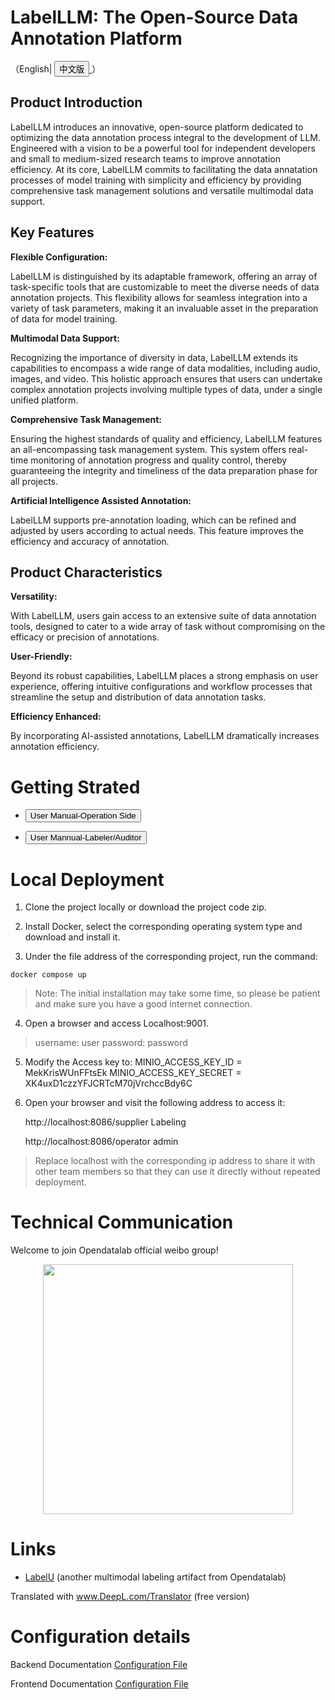 # LabelLLM: The Open-Source Data Annotation Platform
（English| <a href="https://github.com/opendatalab/LabelLLM/wiki/README%E2%80%90zh">
    <button>中文版</button>
</a>）
## Product Introduction
LabelLLM introduces an innovative, open-source platform dedicated to optimizing the data annotation process integral to the development of LLM. Engineered with a vision to be a powerful tool for independent developers and small to medium-sized research teams to improve annotation efficiency. At its core, LabelLLM commits to facilitating the data annatation processes of model training with simplicity and efficiency by providing comprehensive task management solutions and versatile multimodal data support.
## Key Features

**Flexible Configuration:** 

LabelLLM is distinguished by its adaptable framework, offering an array of task-specific tools that are customizable to meet the diverse needs of data annotation projects. This flexibility allows for seamless integration into a variety of task parameters, making it an invaluable asset in the preparation of data for model training.

**Multimodal Data Support:**  

Recognizing the importance of diversity in data, LabelLLM extends its capabilities to encompass a wide range of data modalities, including audio, images, and video. This holistic approach ensures that users can undertake complex annotation projects involving multiple types of data, under a single unified platform.

**Comprehensive Task Management:**  

Ensuring the highest standards of quality and efficiency, LabelLLM features an all-encompassing task management system. This system offers real-time monitoring of annotation progress and quality control, thereby guaranteeing the integrity and timeliness of the data preparation phase for all projects.

**Artificial Intelligence Assisted Annotation:**  

LabelLLM supports pre-annotation loading, which can be refined and adjusted by users according to actual needs. This feature improves the efficiency and accuracy of annotation.

## Product Characteristics
**Versatility:** 

With LabelLLM, users gain access to an extensive suite of data annotation tools, designed to cater to a wide array of task without compromising on the efficacy or precision of annotations.

**User-Friendly:** 

Beyond its robust capabilities, LabelLLM places a strong emphasis on user experience, offering intuitive configurations and workflow processes that streamline the setup and distribution of data annotation tasks. 

**Efficiency Enhanced:** 

By incorporating AI-assisted annotations, LabelLLM dramatically increases annotation efficiency. 

# Getting Strated

-  <a href="https://github.com/opendatalab/LabelLLM/wiki/User-Manual%E2%80%90Operation-Side">
    <button>User Manual-Operation Side</button>
</a>

-  <a href="https://github.com/opendatalab/LabelLLM/wiki/User-Mannual%E2%80%90Labeler-Auditor">
    <button>User Mannual-Labeler/Auditor</button>
</a>


# Local Deployment

1. Clone the project locally or download the project code zip.

2. Install Docker, select the corresponding operating system type and download and install it.

3. Under the file address of the corresponding project, run the command:

```
docker compose up
```
> Note: The initial installation may take some time, so please be patient and make sure you have a good internet connection.

4. Open a browser and access Localhost:9001.
> username: user password: password

5. Modify the Access key to:
MINIO_ACCESS_KEY_ID = MekKrisWUnFFtsEk
MINIO_ACCESS_KEY_SECRET = XK4uxD1czzYFJCRTcM70jVrchccBdy6C

6. Open your browser and visit the following address to access it:

    http://localhost:8086/supplier Labeling

    http://localhost:8086/operator admin

> Replace localhost with the corresponding ip address to share it with other team members so that they can use it directly without repeated deployment.

# Technical Communication

Welcome to join Opendatalab official weibo group!

<p align="center">
<img style="width: 400px" src="https://user-images.githubusercontent.com/25022954/208374419-2dffb701-321a-4091-944d-5d913de79a15.jpg" </p>


# Links
- [LabelU](https://github.com/opendatalab/labelU) (another multimodal labeling artifact from Opendatalab)

Translated with www.DeepL.com/Translator (free version)

# Configuration details

Backend Documentation [Configuration File](backend/README.md)

Frontend Documentation [Configuration File](frontend/README.md)


